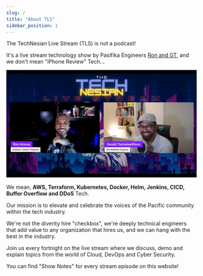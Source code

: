 ```yaml
---
slug: /
title: "About TLS"
sidebar_position: 1
---
```


The TechNesian Live Stream (TLS) is not a podcast!

It's a live stream technology show by Pasifika Engineers [Ron and GT](../about/), and we don't mean "iPhone Review" Tech...

![tls youtube](/img/tls-youtube.jpg)

We mean, **AWS, Terraform, Kubernetes, Docker, Helm, Jenkins, CICD, Buffer Overflow and DDoS** Tech.

Our mission is to elevate and celebrate the voices of the Pacific community within the tech industry. 

We're not the diverity hire "checkbox", we're deeply technical engineers that add value to any organization that hires us, and we can hang with the best in the industry.

Join us every fortnight on the live stream where we discuss, demo and explain topics from the world of Cloud, DevOps and Cyber Security. 

You can find "Show Notes" for every stream episode on this website!